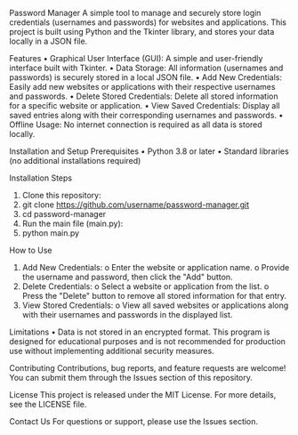 Password Manager
A simple tool to manage and securely store login credentials (usernames and passwords) for websites and applications. This project is built using Python and the Tkinter library, and stores your data locally in a JSON file.


Features
  •	Graphical User Interface (GUI):
      A simple and user-friendly interface built with Tkinter.
  •	Data Storage:
      All information (usernames and passwords) is securely stored in a local JSON file.
  •	Add New Credentials:
      Easily add new websites or applications with their respective usernames and passwords.
  •	Delete Stored Credentials:
      Delete all stored information for a specific website or application.
  •	View Saved Credentials:
      Display all saved entries along with their corresponding usernames and passwords.
  •	Offline Usage:
      No internet connection is required as all data is stored locally.

Installation and Setup
Prerequisites
  •	Python 3.8 or later
  •	Standard libraries (no additional installations required)


Installation Steps
  1.	Clone this repository: 
  2.	git clone https://github.com/username/password-manager.git  
  3.	cd password-manager  
  4.	Run the main file (main.py): 
  5.	python main.py  

How to Use
  1.	Add New Credentials:
    o	Enter the website or application name.
    o	Provide the username and password, then click the "Add" button.
  2.	Delete Credentials:
    o	Select a website or application from the list.
    o	Press the "Delete" button to remove all stored information for that entry.
  3.	View Stored Credentials:
    o	View all saved websites or applications along with their usernames and passwords in the displayed list.


Limitations
  •	Data is not stored in an encrypted format.
  This program is designed for educational purposes and is not recommended for production use without implementing additional security measures.


Contributing
  Contributions, bug reports, and feature requests are welcome! You can submit them through the Issues section of this repository.


License
  This project is released under the MIT License. For more details, see the LICENSE file.

Contact Us
  For questions or support, please use the Issues section.

